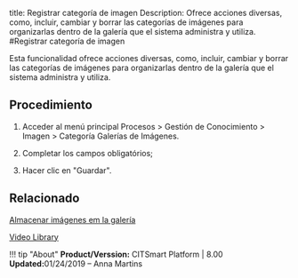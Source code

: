 title: Registrar categoría de imagen
Description: Ofrece acciones diversas, como, incluir, cambiar y borrar las categorías de imágenes para organizarlas dentro de la galería que el sistema administra y utiliza.
#Registrar categoría de imagen


Esta funcionalidad ofrece acciones diversas, como, incluir, cambiar y borrar las
categorías de imágenes para organizarlas dentro de la galería que el sistema
administra y utiliza.

Procedimiento
-----------

1.  Acceder al menú principal Procesos \> Gestión de Conocimiento \> Imagen \>
    Categoría Galerías de Imágenes.

2.  Completar los campos obligatórios;

3.  Hacer clic en "Guardar".



Relacionado
--------

[Almacenar imágenes em la galería](/es-es/citsmart-platform-8/processes/knowledge/configuration/store-images-gallery.html)

<i class='fa fa-youtube-play  fa-2x' style='color:#97ce17;vertical-align: middle;'> </i> [Video Library](https://www.youtube.com/playlist?list=PLB5qK2uzf2ROzG1nEl9sfg_Y3Hy6spefP)

!!! tip "About"
    <b>Product/Verssion:</b> CITSmart Platform | 8.00 &nbsp;&nbsp;
    <b>Updated:</b>01/24/2019 – Anna Martins 



